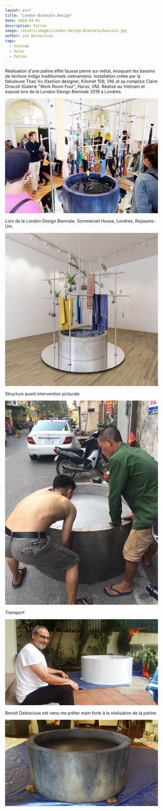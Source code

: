 ```yaml
---
layout: post
title: "London Biennale Design"
date: 2018-09-01
description: Patine
image: /assets/images/London-Design-Biennale/bassin1.jpg
author: Lea Delescluse
tags:
  - Vietnam
  - Decor
  - Patine
---
```

Réalisation d'une patine effet fausse pierre sur métal, évoquant les bassins de teinture indigo traditionnels vietnamiens.
Installation créée par la fabuleuse Thao Vu (fashion designer, Kilomet 109, VN) et sa complice Claire Driscoll (Galerie "Work Room Four", Hanoi, VN). Réalisé au Vietnam et exposé lors de la London Design Biennale 2018 à Londres.

![Placeholder](/assets/images/London-Design-Biennale/bassin2.jpg)

Lors de la London Design Biennale. Sommerset House, Londres, Royaume-Uni.

![Placeholder](/assets/images/London-Design-Biennale/process0.jpg)

Structure avant intervention picturale

![Placeholder](/assets/images/London-Design-Biennale/process1.jpg)

Transport

![Placeholder](/assets/images/London-Design-Biennale/process2.jpg)

Benoit Delescluse est venu me prêter main forte à la réalisation de la patine.

![Placeholder](/assets/images/London-Design-Biennale/process-fin.jpg)
